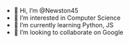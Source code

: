 - 👋 Hi, I’m @Newston45
- 👀 I’m interested in Computer Science
- 🌱 I’m currently learning Python, JS
- 💞️ I’m looking to collaborate on Google

<!---
Newston45/Newston45 is a ✨ special ✨ repository because its `README.md` (this file) appears on your GitHub profile.
You can click the Preview link to take a look at your changes.
--->
